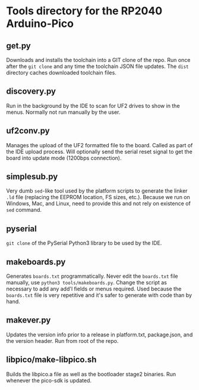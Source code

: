 # Tools directory for the RP2040 Arduino-Pico

## get.py
Downloads and installs the toolchain into a GIT clone of the repo.  Run
once after the `git clone` and any time the toolchain JSON file updates.
The `dist` directory caches downloaded toolchain files.

## discovery.py
Run in the background by the IDE to scan for UF2 drives to show in the
menus.  Normally not run manually by the user.

## uf2conv.py
Manages the upload of the UF2 formatted file to the board.  Called as part
of the IDE upload process.  Will optionally send the serial reset signal
to get the board into update mode (1200bps connection).

## simplesub.py
Very dumb `sed`-like tool used by the platform scripts to generate the
linker `.ld` file (replacing the EEPROM location, FS sizes, etc.).
Because we run on Windows, Mac, and Linux, need to provide this and not
rely on existence of `sed` command.

## pyserial
`git clone` of the PySerial Python3 library to be used by the IDE.

## makeboards.py
Generates `boards.txt` programmatically.  Never edit the `boards.txt` file
manually, use `python3 tools/makeboards.py`.  Change the script
as necessary to add any add'l fields or menus required.  Used because the
`boards.txt` file is very repetitive and it's safer to generate with code
than by hand.

## makever.py
Updates the version info prior to a release in platform.txt, package.json,
and the version header.   Run from root of the repo.

## libpico/make-libpico.sh
Builds the libpico.a file as well as the bootloader stage2 binaries.
Run whenever the pico-sdk is updated.
